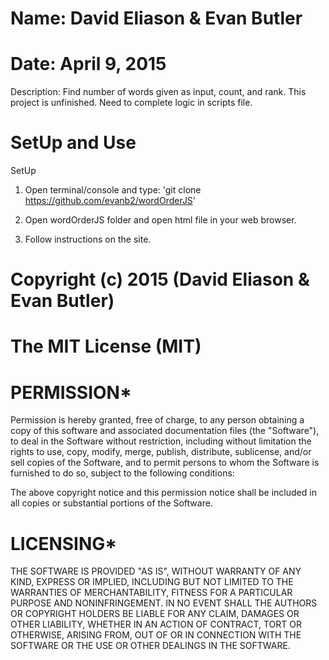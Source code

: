 # Name: David Eliason & Evan Butler
# Date: April 9, 2015

Description: Find number of words given as input, count, and rank. This project is unfinished. Need to complete logic in scripts file.

# SetUp and Use

SetUp

1. Open terminal/console and type: 'git clone https://github.com/evanb2/wordOrderJS'

2. Open wordOrderJS folder and open html file in your web browser.

3. Follow instructions on the site.

# Copyright (c) 2015 (David Eliason & Evan Butler)

# The MIT License (MIT)

# PERMISSION*
Permission is hereby granted, free of charge, to any person obtaining a copy of
this software and associated documentation files (the "Software"), to deal in
the Software without restriction, including without limitation the rights to
use, copy, modify, merge, publish, distribute, sublicense, and/or sell copies
of the Software, and to permit persons to whom the Software is furnished to
do so, subject to the following conditions:

The above copyright notice and this permission notice shall be included in all
 copies or substantial portions of the Software.

# LICENSING*
THE SOFTWARE IS PROVIDED "AS IS", WITHOUT WARRANTY OF ANY KIND, EXPRESS OR
 IMPLIED, INCLUDING BUT NOT LIMITED TO THE WARRANTIES OF MERCHANTABILITY,
FITNESS FOR A PARTICULAR PURPOSE AND NONINFRINGEMENT. IN NO EVENT SHALL THE
AUTHORS OR COPYRIGHT HOLDERS BE LIABLE FOR ANY CLAIM, DAMAGES OR OTHER
LIABILITY, WHETHER IN AN ACTION OF CONTRACT, TORT OR OTHERWISE, ARISING
FROM, OUT OF OR IN CONNECTION WITH THE SOFTWARE OR THE USE OR OTHER
DEALINGS IN THE SOFTWARE.
